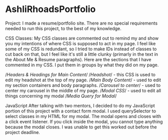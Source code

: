 # AshliRhoadsPortfolio
Project:  I made a resume/portfolio site.  There are no special requirements needed to run this project, to the best of my knowledge.

CSS Classes:
My CSS classes are commented out to remind my and show you my intentions of where CSS is supposed to act in my page.  I feel like some of my CSS is redundant, so I tried to make IDs instead of classes to cut back on that, but I feel like it's still a little clunky (primarly in the text in the About Me & Resume paragraphs).  Here are the sections that I have commented in my CSS.  I put them in groups by what they did on my page. 

/*Headers & Headings for Main Content*/ 
/*Headshot*/ - this CSS is used to edit my headshot at the top of my page.
/*Main Body Content*/ - used to edit my section containers and body paragraphs.
/*Carousel to center*/ - used to center my carousel in the middle of my page.
/*Modal CSS*/ - used to edit all things concerning my modal
/*Media Query for Modal*/ 




JavaScript
After talking with two mentors, I decided to do my JavaScript portion of this project with a contact form modal.  I used querySelector to select classes in my HTML for my modal.  The modal opens and closes with a click event listener.  If you click inside the modal, you cannot type anything because the modal closes.  I was unable to get this worked out before the project deadline.